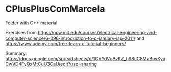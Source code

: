 # CPlusPlusComMarcela
Folder with C++ material

Exercises from 
https://ocw.mit.edu/courses/electrical-engineering-and-computer-science/6-096-introduction-to-c-january-iap-2011/
and 
https://www.udemy.com/free-learn-c-tutorial-beginners/

Summary: https://docs.google.com/spreadsheets/d/1CVYdVuBvKZ_h98cC8MaBnsXyuCwVD4FyQxMtCuU3CaU/edit?usp=sharing
